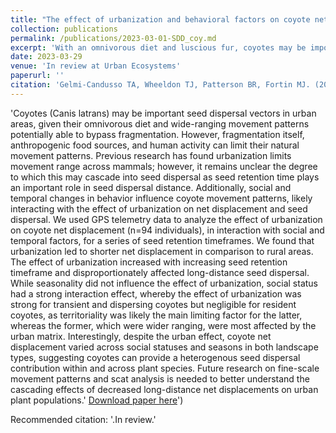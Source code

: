 ```yaml
---
title: "The effect of urbanization and behavioral factors on coyote net displacement and its implications for seed dispersal"
collection: publications
permalink: /publications/2023-03-01-SDD_coy.md
excerpt: 'With an omnivorous diet and luscious fur, coyotes may be important endzoochorous and epizoochorous seed dispersal vectors in urban areas. However, fragmentation, anthropogenic food sources, and human activity can limit their natural movement patterns. Previous research has found urbanization limits movement range across mammals; however, it remains unclear the degree to which this may cascade into seed dispersal as seed retention time plays an important role in seed dispersal distance. Additionally, social and temporal changes in behavior influence coyote movement patterns. Using GPS data we analyzed the effect of urbanization on coyote net displacement for a series of seed retention timeframes. Urbanization reduced net displacement increasingly with seed retention timeframe and disproportionately affected long-distance seed dispersal. Seasonality did not influence this while social status had a strong interaction affecting mainly non-territorial coyotes. Interestingly, despite the urban effect, coyote net displacement varied across social statuses and seasons in both landscape types, suggesting coyotes can provide a heterogenous seed dispersal contribution within and across plant species. '
date: 2023-03-29
venue: 'In review at Urban Ecosystems'
paperurl: ''
citation: 'Gelmi-Candusso TA, Wheeldon TJ, Patterson BR, Fortin MJ. (2023) The effect of urbanization and behavioral factors on coyote net displacement and its implications for seed dispersal. <i>In review. Urban Ecosystems. </i> '
---
```

'Coyotes (Canis latrans) may be important seed dispersal vectors in urban areas, given their omnivorous diet and wide-ranging movement patterns potentially able to bypass fragmentation. However, fragmentation itself, anthropogenic food sources, and human activity can limit their natural movement patterns. Previous research has found urbanization limits movement range across mammals; however, it remains unclear the degree to which this may cascade into seed dispersal as seed retention time plays an important role in seed dispersal distance. Additionally, social and temporal changes in behavior influence coyote movement patterns, likely interacting with the effect of urbanization on net displacement and seed dispersal. We used GPS telemetry data to analyze the effect of urbanization on coyote net displacement (n=94 individuals), in interaction with social and temporal factors, for a series of seed retention timeframes. We found that urbanization led to shorter net displacement in comparison to rural areas. The effect of urbanization increased with increasing seed retention timeframe and disproportionately affected long-distance seed dispersal. While seasonality did not influence the effect of urbanization, social status had a strong interaction effect, whereby the effect of urbanization was strong for transient and dispersing coyotes but negligible for resident coyotes, as territoriality was likely the main limiting factor for the latter, whereas the former, which were wider ranging, were most affected by the urban matrix. Interestingly, despite the urban effect, coyote net displacement varied across social statuses and seasons in both landscape types, suggesting coyotes can provide a heterogenous seed dispersal contribution within and across plant species. Future research on fine-scale movement patterns and scat analysis is needed to better understand the cascading effects of decreased long-distance net displacements on urban plant populations.'
[Download paper here](https://www.researchgate.net/publication/369831119_Dynamic_connectivity_assessment_for_a_terrestrial_predator_in_a_metropolitan_region)')

Recommended citation: '</i>.In review.'
